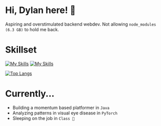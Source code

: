 # Hi, Dylan here! 👋
Aspiring and overstimulated backend webdev. 
Not allowing `node_modules (6.3 GB)` to hold me back.

# Skillset

[![My Skills](https://skillicons.dev/icons?i=js,html,css,ts,py,java,lua,bootstrap,nodejs)](https://skillicons.dev)
[![My Skills](https://skillicons.dev/icons?i=raspberrypi,robloxstudio,selenium,vercel,vscode,windows,linux,yarn,npm)](https://skillicons.dev)

[![Top Langs](https://github-readme-stats.vercel.app/api/top-langs/?username=dylann123&layout=compact&theme=gotham)](https://github.com/anuraghazra/github-readme-stats)


# Currently...

* Building a momentum based platformer in `Java`
* Analyzing patterns in visual eye disease in `PyTorch`
* Sleeping on the job in `Class 🤧`
